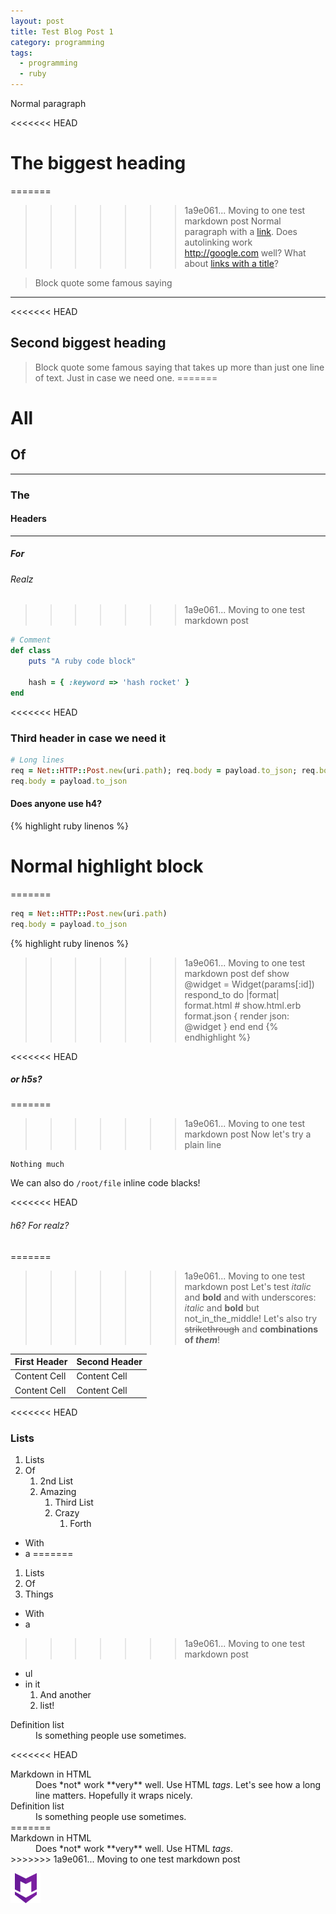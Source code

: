 ```yaml
---
layout: post
title: Test Blog Post 1
category: programming
tags:
  - programming
  - ruby
---
```


Normal paragraph

<<<<<<< HEAD
# The biggest heading

=======
>>>>>>> 1a9e061... Moving to one test markdown post
Normal paragraph with a [link](http://google.com). Does autolinking work
http://google.com well? What about [links with a title](http://google.com "Link
Title")?

> Block quote some famous saying

---

<<<<<<< HEAD
## Second biggest heading

> Block quote some famous saying that takes up more than just one line of
> text. Just in case we need one.
=======
# All

## Of

***

### The

#### Headers

___

##### For

###### Realz
>>>>>>> 1a9e061... Moving to one test markdown post

``` ruby
# Comment
def class
    puts "A ruby code block"

    hash = { :keyword => 'hash rocket' }
end
```

<<<<<<< HEAD
### Third header in case we need it

``` ruby
# Long lines
req = Net::HTTP::Post.new(uri.path); req.body = payload.to_json; req.body = payload.to_json; req.body = payload.to_json
req.body = payload.to_json
```

#### Does anyone use h4?

{% highlight ruby linenos %}
# Normal highlight block
=======
``` ruby linenos
req = Net::HTTP::Post.new(uri.path)
req.body = payload.to_json
```

{% highlight ruby linenos %}
>>>>>>> 1a9e061... Moving to one test markdown post
def show
  @widget = Widget(params[:id])
  respond_to do |format|
    format.html # show.html.erb
    format.json { render json: @widget }
  end
end
{% endhighlight %}

<<<<<<< HEAD
##### or h5s?

=======
>>>>>>> 1a9e061... Moving to one test markdown post
Now let's try a plain line

```
Nothing much
```

We can also do `/root/file` inline code blacks!

<<<<<<< HEAD
###### h6? For realz?

=======
>>>>>>> 1a9e061... Moving to one test markdown post
Let's test *italic* and **bold** and with underscores: _italic_ and __bold__ but
not_in_the_middle! Let's also try ~~strikethrough~~ and **combinations of _them_**!

First Header  | Second Header
------------- | -------------
Content Cell  | Content Cell
Content Cell  | Content Cell

<<<<<<< HEAD
### Lists

1. Lists
1. Of
   1. 2nd List
   1. Amazing
      1. Third List
      1. Crazy
         1. Forth

* With
* a
=======
1. Lists
1. Of
1. Things
  * With
  * a
>>>>>>> 1a9e061... Moving to one test markdown post
  * ul
  * in it
     1. And another
     1. list!

<dl>
  <dt>Definition list</dt>
  <dd>Is something people use sometimes.</dd>

<<<<<<< HEAD
  <dt>Markdown in HTML</dt> <dd>Does *not* work **very** well. Use HTML
  <em>tags</em>. Let's see how a long line matters. Hopefully it wraps
  nicely.</dd>

  <dt>Definition list</dt>
  <dd>Is something people use sometimes.</dd>
=======
  <dt>Markdown in HTML</dt>
  <dd>Does *not* work **very** well. Use HTML <em>tags</em>.</dd>
>>>>>>> 1a9e061... Moving to one test markdown post
</dl>

![images](https://github.com/adam-p/markdown-here/raw/master/src/common/images/icon48.png "Logo Title Text 1")
